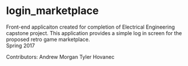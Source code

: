 # login_marketplace

Front-end applicaiton created for completion of Electrical Engineering capstone project. This application provides a simple log in screen for the proposed retro game marketplace.  
Spring 2017

Contributors:
Andrew Morgan
Tyler Hovanec
